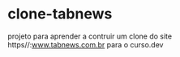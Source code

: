# clone-tabnews
projeto para aprender a contruir um clone do site https//:www.tabnews.com.br para o curso.dev 
